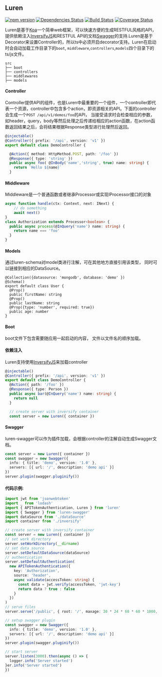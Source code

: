## Luren

[![npm version](https://badge.fury.io/js/luren.svg)](https://badge.fury.io/js/luren)
[![Dependencies Status](https://david-dm.org/vcwen/luren.svg)](https://david-dm.org/vcwen/luren)
[![Build Status](https://travis-ci.org/vcwen/luren.svg?branch=master)](https://travis-ci.org/vcwen/luren)
[![Coverage Status](https://coveralls.io/repos/github/vcwen/luren/badge.svg?branch=develop)](https://coveralls.io/github/vcwen/luren?branch=develop)

Luren是基于[Koa](https://koajs.com/)一个简单web框架，可以快速方便的生成RESTFUL风格的API，提供依赖注入[InversifyJS](http://inversify.io/)和RESTFUL API的文档[Swagger](https://swagger.io/)的支持.Luren是基于Decorator来设置Controller的，所以ts中必须开启decorator支持。Luren在启动时会自动加载工作目录下的`boot`, `middleware`,`controllers`,`models`四个目录下的ts/js文件。

```
src
├── boot
├── controllers
├── middlewares
├── models

```


#### Controller
Controller提供API的组件，也是Luren中最重要的一个组件，一个controller即代表一个资源，controller中包含多个action，即资源相关的API。下面的controller会生成一个`POST /api/v1/demos/foo`的API， 当接受请求时会检查相应的参数，如header，query，body等然后处理之后传递给相应的action函数，在action函数返回结果之后，会将结果根据Response类型进行处理然后返回。

```typescript
@injectable()
@Controller({ prefix: '/api', version: 'v1' })
export default class DemoController {

  @Action({ method: HttpMethod.POST, path: '/foo' })
  @Response({ type: 'string' })
  public async foo( @InBody('name','string', true) name: string) {
  	return `Hello ${name}`
  }

```

#### Middleware
Middleware是一个普通函数或者继承Processor或实现IProcessor接口的对象

```typescript
async function handle(ctx: Context, next: INext) {
	// do something
	await next()
}
class Authorization extends Processor<boolean> {
  public async process(@InQuery('name') name: string) {
    return name === 'foo'
  }
}

```

#### Models
通过luren-schema对model类进行注解，可在其他地方直接引用该类型， 同时可以链接到相应的DataSource。

```
@Collection({datasource: 'mongodb', database: 'demo' })
@Schema()
export default class User {
  @Prop()
  public firstName: string
  @Prop()
  public lastName: string
  @Prop({type: 'number', required: true})
  public age: number
}

```

#### Boot
boot文件下包含需要随应用一起启动的内容， 文件以文件名的顺序加载。

#### 依赖注入
Luren支持使用[InversifyJS](http://inversify.io/)来加载controller



```typescript
@injectable()
@Controller({ prefix: '/api', version: 'v1' })
export default class DemoController {
  @Action({ path: '/foo' })
  @Response({ type: Person })
  public async bar(@InQuery('name') name: string) {
  	return null
  }

  // create server with inversify container
  const server = new Luren({ container })
```

#### Swagger

luren-swagger可以作为插件加载，会根据controller的注解自动生成Swagger文档。

```typescript
const server = new Luren({ container })
const swagger = new Swagger({
  info: { title: 'demo', version: '1.0' },
  servers: [{ url: '/', description: 'demo api' }]
})
server.plugin(swagger.pluginify())
```

#### 代码示例:


```typescript
import jwt from 'jsonwebtoken'
import _ from 'lodash'
import { APITokenAuthentication, Luren } from 'luren'
import { Swagger } from 'luren-swagger'
import dataSource from './dataSource'
import container from './inversify'

// create server with inversify container
const server = new Luren({ container })
// set work directory
server.setWorkDirectory(__dirname)
// set data source
server.setDefaultDataSource(dataSource)
// authentication
server.setDefaultAuthentication(
  new APITokenAuthentication({
    key: 'Authorization',
    source: 'header',
    async validate(accessToken: string) {
      const data = jwt.verify(accessToken, 'jwt-key')
      return data ? true : false
    }
  })
)
// serve files
server.serve('/public', { root: '/', maxage: 30 * 24 * 60 * 60 * 1000, defer: true })

// setup swagger plugin
const swagger = new Swagger({
  info: { title: 'demo', version: '1.0' },
  servers: [{ url: '/', description: 'demo api' }]
})
server.plugin(swagger.pluginify())

// start server
server.listen(3000).then(async () => {
  logger.info('Server started')
}er.info('Server started')
})

```
